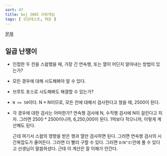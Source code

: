 ```yaml
---
sort: 47
title: boj 3085 사탕게임
tags: [ 코딩테스트, 백준 ]
---
```


[문제](https://www.acmicpc.net/problem/2309)

## 일곱 난쟁이

* 인접한 두 칸을 스왑했을 때, 가장 긴 연속행, 또는 열이 어딘지 알아내는 방법이 있는가?

* 모든 경우에 대해 시도해봐야 알 수 있다.

* 브루트 포스로 시도해봐도 해결할 수 있는가?

* `N <= 50`이다. N * N이므로, 모든 칸에 대해서 검사한다고 쳤을 때, 2500이 된다.

* 각 경우에 대한 검사는 어떠한가? 연속행 검사에 N, 수직행 검사에 N이 걸린다고 치자. 그러면 2500 * 2500이니까, 6,250,000이 된다. 1억보다 작으니까, 이렇게 계산해도 된다.

  근데 여기서 스왑의 영향을 받은 행과 열만 검사하면 된다. 그러면 연속행 검사의 시간복잡도가 줄어든다. 그러면 더 빨리 구할 수 있다. 그러면 `O(N^3)`안에 풀 수 있다고 선생님이 말씀하셨다. 근데 이 계산은 잘 이해가 안간다.